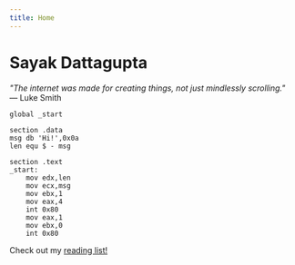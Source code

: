 ```yaml
---
title: Home
---
```


# Sayak Dattagupta

_"The internet was made for creating things, not just mindlessly scrolling."_  
— Luke Smith

```assembly
global _start

section .data
msg db 'Hi!',0x0a
len equ $ - msg

section .text
_start:
    mov edx,len
    mov ecx,msg
    mov ebx,1
    mov eax,4
    int 0x80
    mov eax,1
    mov ebx,0
    int 0x80
```

Check out my [reading list!](reading/)
